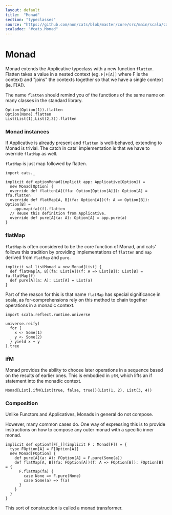 ```yaml
---
layout: default
title:  "Monad"
section: "typeclasses"
source: "https://github.com/non/cats/blob/master/core/src/main/scala/cats/Monad.scala"
scaladoc: "#cats.Monad"
---
```

# Monad

Monad extends the Applicative typeclass with a new function `flatten`. Flatten
takes a value in a nested context (eg. `F[F[A]]` where F is the context) and
"joins" the contexts together so that we have a single context (ie. F[A]).

The name `flatten` should remind you of the functions of the same name on many
classes in the standard library.

```tut
Option(Option(1)).flatten
Option(None).flatten
List(List(1),List(2,3)).flatten
```

### Monad instances

If Applicative is already present and `flatten` is well-behaved, extending to
Monad is trivial. The catch in cats' implementation is that we have to override
`flatMap` as well.

`flatMap` is just map followed by flatten.

```tut
import cats._

implicit def optionMonad(implicit app: Applicative[Option]) =
  new Monad[Option] {
  override def flatten[A](ffa: Option[Option[A]]): Option[A] = ffa.flatten
  override def flatMap[A, B](fa: Option[A])(f: A => Option[B]): Option[B] =
    app.map(fa)(f).flatten
  // Reuse this definition from Applicative.
  override def pure[A](a: A): Option[A] = app.pure(a)
}
```

### flatMap

`flatMap` is often considered to be the core function of Monad, and cats'
follows this tradition by providing implementations of `flatten` and `map`
derived from `flatMap` and `pure`.

```tut
implicit val listMonad = new Monad[List] {
  def flatMap[A, B](fa: List[A])(f: A => List[B]): List[B] = fa.flatMap(f)
  def pure[A](a: A): List[A] = List(a)
}
```

Part of the reason for this is that name `flatMap` has special significance in
scala, as for-comprehensions rely on this method to chain together operations
in a monadic context.

```tut
import scala.reflect.runtime.universe

universe.reify(
  for {
    x <- Some(1)
    y <- Some(2)
  } yield x + y
).tree
```

### ifM

Monad provides the ability to choose later operations in a sequence based on
the results of earlier ones. This is embodied in `ifM`, which lifts an if
statement into the monadic context.

```tut
Monad[List].ifM(List(true, false, true))(List(1, 2), List(3, 4))
```

### Composition
Unlike Functors and Applicatives, Monads in general do not compose.

However, many common cases do. One way of expressing this is to provide
instructions on how to compose any outer monad with a specific inner monad.

```tut
implicit def optionT[F[_]](implicit F : Monad[F]) = {
  type FOption[A] = F[Option[A]]
  new Monad[FOption] {
    def pure[A](a: A): FOption[A] = F.pure(Some(a))
    def flatMap[A, B](fa: FOption[A])(f: A => FOption[B]): FOption[B] = {
      F.flatMap(fa) { 
        case None => F.pure(None)
        case Some(a) => f(a)
      }
    }
  }
}
```

This sort of construction is called a monad transformer.
